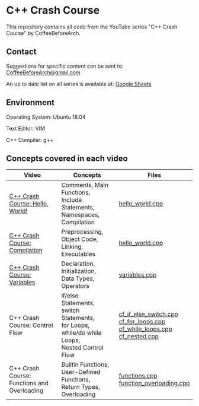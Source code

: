 # C++ Crash Course
This repository contains all code from the YouTube series "C++ Crash Course" by CoffeeBeforeArch.

## Contact

Suggestions for specific content can be sent to: CoffeeBeforeArch@gmail.com

An up to date list on all series is available at: <a href="https://docs.google.com/spreadsheets/d/1cV4nuP-ZflfeGUn0Ay0w-ZKJrh9CqDEKvBJqCNMlTxI/edit?usp=sharing">Google Sheets</a>

## Environment 
Operating System: Ubuntu 18.04

Text Editor: VIM

C++ Compiler: g++

## Concepts covered in each video
| Video | Concepts | Files |
| ----- | -------- | ----- |
| <a href=https://youtu.be/vxdb7s8DE6o>C++ Crash Course: Hello, World!</a> | Comments, Main Functions,<br>Include Statements, Namespaces,<br>Compilation | <a href=https://github.com/CoffeeBeforeArch/cpp_crash_course/blob/master/fundamental_concepts/hello_world.cpp>hello_world.cpp</a> |
| <a href=https://youtu.be/7Iq9EmkrOXo>C++ Crash Course: Compilation</a> | Preprocessing, Object Code,<br>Linking, Executables | <a href=https://github.com/CoffeeBeforeArch/cpp_crash_course/blob/master/fundamental_concepts/hello_world.cpp>hello_world.cpp</a> |
| <a href=https://youtu.be/WD68rFWJDlU>C++ Crash Course: Variables</a> | Declaration, Initialization,<br>Data Types, Operators| <a href=https://github.com/CoffeeBeforeArch/cpp_crash_course/blob/master/fundamental_concepts/variables.cpp>variables.cpp</a> |
| <a>C++ Crash Course: Control Flow</a> | if/else Statements, switch Statements,<br>for Loops, while/do while Loops,<br>Nested Control Flow | <a href=https://github.com/CoffeeBeforeArch/cpp_crash_course/blob/master/fundamental_concepts/cf_if_else_switch.cpp>cf_if_else_switch.cpp</a><br><a href=https://github.com/CoffeeBeforeArch/cpp_crash_course/blob/master/fundamental_concepts/cf_for_loops.cpp>cf_for_loops.cpp</a><br><a href=https://github.com/CoffeeBeforeArch/cpp_crash_course/blob/master/fundamental_concepts/cf_while_loops.cpp>cf_while_loops.cpp</a><br><a href=https://github.com/CoffeeBeforeArch/cpp_crash_course/blob/master/fundamental_concepts/cf_nested.cpp>cf_nested.cpp</a> |
| <a>C++ Crash Course: Functions and Overloading</a> | Builtin Functions, User-Defined Functions,<br>Return Types, Overloading | <a href=https://github.com/CoffeeBeforeArch/cpp_crash_course/blob/master/fundamental_concepts/functions.cpp>functions.cpp</a><br><a href=https://github.com/CoffeeBeforeArch/cpp_crash_course/blob/master/fundamental_concepts/function_overloading.cpp>function_overloading.cpp</a>|
